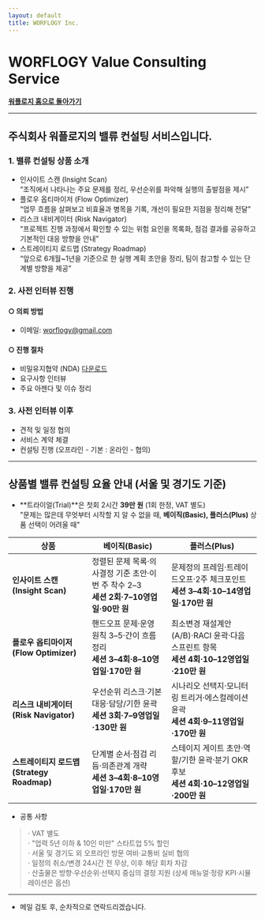 ```yaml
---
layout: default
title: WORFLOGY Inc.
---
```


# WORFLOGY Value Consulting Service

[**워플로지 홈으로 돌아가기**](https://worflogy.com)

---

## 주식회사 워플로지의 밸류 컨설팅 서비스입니다.

### 1. 밸류 컨설팅 상품 소개

- 인사이트 스캔 (Insight Scan)<br>
    “조직에서 나타나는 주요 문제를 정리, 우선순위를 파악해 실행의 출발점을 제시”
- 플로우 옵티마이저 (Flow Optimizer)<br>
    “업무 흐름을 살펴보고 비효율과 병목을 기록, 개선이 필요한 지점을 정리해 전달”
- 리스크 내비게이터 (Risk Navigator)<br>
    “프로젝트 진행 과정에서 확인할 수 있는 위험 요인을 목록화, 점검 결과를 공유하고 기본적인 대응 방향을 안내”
- 스트레이티지 로드맵 (Strategy Roadmap)<br>
    “앞으로 6개월~1년을 기준으로 한 실행 계획 초안을 정리, 팀이 참고할 수 있는 단계별 방향을 제공”

### 2. 사전 인터뷰 진행

#### ○ 의뢰 방법

- 이메일: [worflogy@gmail.com](mailto:worflogy@gmail.com)

#### ○ 진행 절차

- 비밀유지협약 (NDA) [다운로드](https://drive.google.com/file/d/1IpbFzdH17zTREo131JuWjV53xkd5bCHs/view?usp=sharing)
- 요구사항 인터뷰
- 주요 아젠다 및 이슈 정리

### 3. 사전 인터뷰 이후

- 견적 및 일정 협의
- 서비스 계약 체결
- 컨설팅 진행 (오프라인 - 기본 : 온라인 - 협의)

---

## 상품별 밸류 컨설팅 요율 안내 (서울 및 경기도 기준)

- **트라이얼(Trial)**은 첫회 2시간 **39만 원** (1회 한정, VAT 별도)<br>
    "문제는 많은데 무엇부터 시작할 지 알 수 없을 때, **베이직(Basic), 플러스(Plus)** 상품 선택이 어려울 때"

| 상품 | 베이직(Basic) | 플러스(Plus) |
|---|---|---|
| **인사이트 스캔 (Insight Scan)** | 정렬된 문제 목록·의사결정 기준 초안·이번 주 착수 2–3<br>**세션 2회·7–10영업일·90만 원** | 문제정의 프레임·트레이드오프·2주 체크포인트<br>**세션 3–4회·10–14영업일·170만 원** |
| **플로우 옵티마이저 (Flow Optimizer)** | 핸드오프 문제·운영 원칙 3–5·간이 흐름 정리<br>**세션 3–4회·8–10영업일·170만 원** | 최소변경 재설계안(A/B)·RACI 윤곽·다음 스프린트 항목<br>**세션 4회·10–12영업일·210만 원** |
| **리스크 내비게이터 (Risk Navigator)** | 우선순위 리스크·기본 대응·담당/기한 윤곽<br>**세션 3회·7–9영업일·130만 원** | 시나리오 선택지·모니터링 트리거·에스컬레이션 윤곽<br>**세션 4회·9–11영업일·170만 원** |
| **스트레이티지 로드맵 (Strategy Roadmap)** | 단계별 순서·점검 리듬·의존관계 개략<br>**세션 3–4회·8–10영업일·170만 원** | 스테이지 게이트 초안·역할/기한 윤곽·분기 OKR 후보<br>**세션 4회·10–12영업일·200만 원** |

- 공통 사항
> · VAT 별도<br>
    · "업력 5년 이하 & 10인 미만" 스타트업 5% 할인<br>
    · 서울 및 경기도 외 오프라인 방문 여비·교통비 실비 협의<br>
    · 일정의 취소/변경 24시간 전 무상, 이후 해당 회차 차감<br>
    · 산출물은 방향·우선순위·선택지 중심의 결정 지원 (상세 매뉴얼·정량 KPI·시뮬레이션은 옵션)

---

- 메일 검토 후, 순차적으로 연락드리겠습니다.
